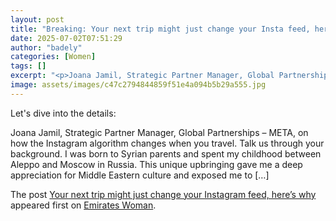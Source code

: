 ```yaml
---
layout: post
title: "Breaking: Your next trip might just change your Insta feed, here’s why"
date: 2025-07-02T07:51:29
author: "badely"
categories: [Women]
tags: []
excerpt: "<p>Joana Jamil, Strategic Partner Manager, Global Partnerships &#8211; META, on how the Instagram algorithm changes when you travel. Talk us through y"
image: assets/images/c47c2794844859f51e4a094b5b29a555.jpg
---
```


Let's dive into the details: <p>Joana Jamil, Strategic Partner Manager, Global Partnerships &#8211; META, on how the Instagram algorithm changes when you travel. Talk us through your background. I was born to Syrian parents and spent my childhood between Aleppo and Moscow in Russia. This unique upbringing gave me a deep appreciation for Middle Eastern culture and exposed me to [&#8230;]</p>
<p>The post <a href="https://emirateswoman.com/your-next-trip-might-just-change-your-instagram-feed-heres-why/" rel="nofollow">Your next trip might just change your Instagram feed, here’s why</a> appeared first on <a href="https://emirateswoman.com" rel="nofollow">Emirates Woman</a>.</p>

